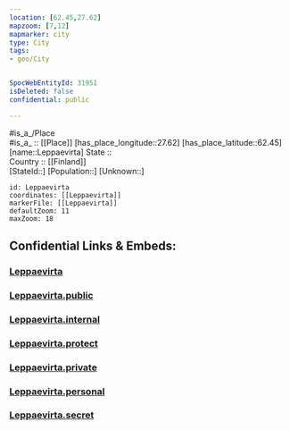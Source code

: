 ```yaml
---
location: [62.45,27.62] 
mapzoom: [7,12] 
mapmarker: city 
type: City
tags:
- geo/City


SpocWebEntityId: 31951
isDeleted: false
confidential: public

---
```

#is_a_/Place  
#is_a_ :: [[Place]] 
[has_place_longitude::27.62] 
[has_place_latitude::62.45] 
[name::Leppaevirta] 
State ::  
Country :: [[Finland]]  
[StateId::] 
[Population::] 
[Unknown::] 


```leaflet
id: Leppaevirta
coordinates: [[Leppaevirta]] 
markerFile: [[Leppaevirta]] 
defaultZoom: 11 
maxZoom: 18
```


## Confidential Links & Embeds: 

### [Leppaevirta](/_Standards/Earth/Continent/Europe/Europe~North/Finland/Provinces~Finland/Eastern_Finland/counties~Eastern_Finland/Savonia~North/City/Leppaevirta.md) 

### [Leppaevirta.public](/_public/Earth/Continent/Europe/Europe~North/Finland/Provinces~Finland/Eastern_Finland/counties~Eastern_Finland/Savonia~North/City/Leppaevirta.public.md) 

### [Leppaevirta.internal](/_internal/Earth/Continent/Europe/Europe~North/Finland/Provinces~Finland/Eastern_Finland/counties~Eastern_Finland/Savonia~North/City/Leppaevirta.internal.md) 

### [Leppaevirta.protect](/_protect/Earth/Continent/Europe/Europe~North/Finland/Provinces~Finland/Eastern_Finland/counties~Eastern_Finland/Savonia~North/City/Leppaevirta.protect.md) 

### [Leppaevirta.private](/_private/Earth/Continent/Europe/Europe~North/Finland/Provinces~Finland/Eastern_Finland/counties~Eastern_Finland/Savonia~North/City/Leppaevirta.private.md) 

### [Leppaevirta.personal](/_personal/Earth/Continent/Europe/Europe~North/Finland/Provinces~Finland/Eastern_Finland/counties~Eastern_Finland/Savonia~North/City/Leppaevirta.personal.md) 

### [Leppaevirta.secret](/_secret/Earth/Continent/Europe/Europe~North/Finland/Provinces~Finland/Eastern_Finland/counties~Eastern_Finland/Savonia~North/City/Leppaevirta.secret.md)

